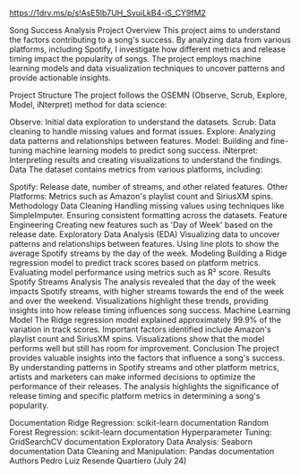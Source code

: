 https://1drv.ms/p/s!AsE5lb7UH_SvuiLkB4-iS_CY9fM2

Song Success Analysis Project
Overview
This project aims to understand the factors contributing to a song's success. By analyzing data from various platforms, including Spotify, I investigate how different metrics and release timing impact the popularity of songs. The project employs machine learning models and data visualization techniques to uncover patterns and provide actionable insights.

Project Structure
The project follows the OSEMN (Observe, Scrub, Explore, Model, iNterpret) method for data science:

Observe: Initial data exploration to understand the datasets.
Scrub: Data cleaning to handle missing values and format issues.
Explore: Analyzing data patterns and relationships between features.
Model: Building and fine-tuning machine learning models to predict song success.
iNterpret: Interpreting results and creating visualizations to understand the findings.
Data
The dataset contains metrics from various platforms, including:

Spotify: Release date, number of streams, and other related features.
Other Platforms: Metrics such as Amazon's playlist count and SiriusXM spins.
Methodology
Data Cleaning
Handling missing values using techniques like SimpleImputer.
Ensuring consistent formatting across the datasets.
Feature Engineering
Creating new features such as 'Day of Week' based on the release date.
Exploratory Data Analysis (EDA)
Visualizing data to uncover patterns and relationships between features.
Using line plots to show the average Spotify streams by the day of the week.
Modeling
Building a Ridge regression model to predict track scores based on platform metrics.
Evaluating model performance using metrics such as R² score.
Results
Spotify Streams Analysis
The analysis revealed that the day of the week impacts Spotify streams, with higher streams towards the end of the week and over the weekend.
Visualizations highlight these trends, providing insights into how release timing influences song success.
Machine Learning Model
The Ridge regression model explained approximately 99.9% of the variation in track scores.
Important factors identified include Amazon's playlist count and SiriusXM spins.
Visualizations show that the model performs well but still has room for improvement.
Conclusion
The project provides valuable insights into the factors that influence a song's success. By understanding patterns in Spotify streams and other platform metrics, artists and marketers can make informed decisions to optimize the performance of their releases. The analysis highlights the significance of release timing and specific platform metrics in determining a song's popularity.

Documentation
Ridge Regression: scikit-learn documentation
Random Forest Regression: scikit-learn documentation
Hyperparameter Tuning: GridSearchCV documentation
Exploratory Data Analysis: Seaborn documentation
Data Cleaning and Manipulation: Pandas documentation
Authors
Pedro Luiz Resende Quartiero (July 24)
